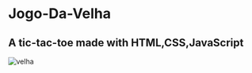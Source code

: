 # Jogo-Da-Velha
## A tic-tac-toe made with HTML,CSS,JavaScript
![velha ](https://user-images.githubusercontent.com/70212363/146109365-fcd85ddd-dd5e-4b6f-b38e-6c178afc2470.png)

